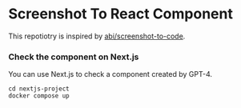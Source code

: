 # Screenshot To React Component
This repotiotry is inspired by [abi/screenshot-to-code](https://github.com/abi/screenshot-to-code).

### Check the component on Next.js
You can use Next.js to check a component created by GPT-4.

```
cd nextjs-project
docker compose up
```
